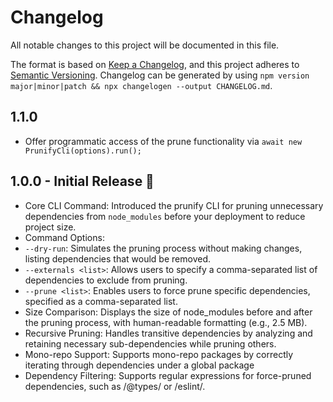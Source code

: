 # Changelog

All notable changes to this project will be documented in this file.

The format is based on [Keep a Changelog](https://keepachangelog.com/en/1.0.0/),
and this project adheres to [Semantic Versioning](https://semver.org/spec/v2.0.0.html). Changelog can be generated by using `npm version major|minor|patch && npx changelogen --output CHANGELOG.md`.

## 1.1.0
- Offer programmatic access of the prune functionality via `await new PrunifyCli(options).run();`

## 1.0.0 - Initial Release 🎉

-	Core CLI Command: Introduced the prunify CLI for pruning unnecessary dependencies from `node_modules` before your deployment to reduce project size.
-	Command Options:
-	`--dry-run`: Simulates the pruning process without making changes, listing dependencies that would be removed.
-	`--externals <list>`: Allows users to specify a comma-separated list of dependencies to exclude from pruning.
-	`--prune <list>`: Enables users to force prune specific dependencies, specified as a comma-separated list.
-   Size Comparison: Displays the size of node_modules before and after the pruning process, with human-readable formatting (e.g., 2.5 MB).
-	Recursive Pruning: Handles transitive dependencies by analyzing and retaining necessary sub-dependencies while pruning others.
-	Mono-repo Support: Supports mono-repo packages by correctly iterating through dependencies under a global package
-	Dependency Filtering: Supports regular expressions for force-pruned dependencies, such as /@types/ or /eslint/.

